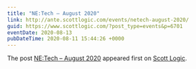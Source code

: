 ```yaml
---
title: "NE:Tech – August 2020"
link: http://ante.scottlogic.com/events/netech-august-2020/
guid: https://www.scottlogic.com/?post_type=events&p=6701
eventDate: 2020-08-13
pubDateTime: 2020-08-11 15:44:26 +0000
---
```


<p>The post <a rel="nofollow" href="http://ante.scottlogic.com/events/netech-august-2020/">NE:Tech – August 2020</a> appeared first on <a rel="nofollow" href="http://ante.scottlogic.com">Scott Logic</a>.</p>